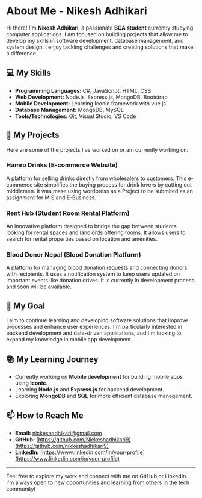 # About Me - Nikesh Adhikari

Hi there! I'm **Nikesh Adhikari**, a passionate **BCA student** currently studying computer applications. I am focused on building projects that allow me to develop my skills in software development, database management, and system design. I enjoy tackling challenges and creating solutions that make a difference.

## 💻 My Skills
- **Programming Languages:** C#, JavaScript, HTML, CSS
- **Web Development:** Node.js, Express.js, MongoDB, Bootstrap
- **Mobile Development:** Learning Iconic framework with vue.js 
- **Database Management:** MongoDB, MySQL
- **Tools/Technologies:** Git, Visual Studio, VS Code

## 🚀 My Projects
Here are some of the projects I’ve worked on or am currently working on:

### **Hamro Drinks (E-commerce Website)**
A platform for selling drinks directly from wholesalers to customers. This e-commerce site simplifies the buying process for drink lovers by cutting out middlemen.
It was mase using wordpress as a Project to be submited as an assignment for MIS and E-Business.

### **Rent Hub (Student Room Rental Platform)**
An innovative platform designed to bridge the gap between students looking for rental spaces and landlords offering rooms. It allows users to search for rental properties based on location and amenities.

### **Blood Donor Nepal (Blood Donation Platform)**
A platform for managing blood donation requests and connecting donors with recipients. It uses a notification system to keep users updated on important events like donation drives. It is currently in development process and soon will be available.

## 🎯 My Goal
I aim to continue learning and developing software solutions that improve processes and enhance user experiences. I'm particularly interested in backend development and data-driven applications, and I'm looking to expand my knowledge in mobile app development.

## 📚 My Learning Journey
- Currently working on **Mobile development** for building mobile apps using **Iconic**.
- Learning **Node.js** and **Express.js** for backend development.
- Exploring **MongoDB** and **SQL** for more efficient database management.

## 📫 How to Reach Me
- **Email:** nickeshadhikari@gmail.com
- **GitHub:** [https://github.com/Nickeshadhikari9](https://github.com/nikkeshadhikari9)
- **LinkedIn:** [https://www.linkedin.com/in/your-profile](https://www.linkedin.com/in/your-profile)

---

Feel free to explore my work and connect with me on GitHub or LinkedIn. I'm always open to new opportunities and learning from others in the tech community!


